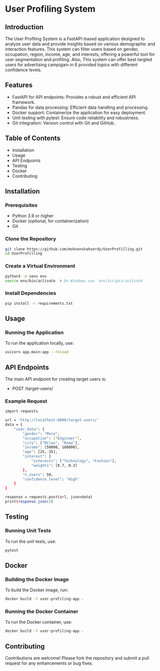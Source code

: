 # User Profiling System

## Introduction
The User Profiling System is a FastAPI-based application designed to analyze user data and provide insights based on various demographic and interaction features. This system can filter users based on gender, occupation, region, income, age, and interests, offering a powerful tool for user segmentation and profiling. Also, This system can offer best targted users for advertising campigain in 6 provided topics with different confidence levels.


## Features
- FastAPI for API endpoints: Provides a robust and efficient API framework.
- Pandas for data processing: Efficient data handling and processing.
- Docker support: Containerize the application for easy deployment.
- Unit testing with pytest: Ensure code reliability and robustness.
- Git integration: Version control with Git and GitHub.

## Table of Contents
- Installation
- Usage
- API Endpoints
- Testing
- Docker
- Contributing


## Installation
### Prerequisites
- Python 3.9 or higher
- Docker (optional, for containerization)
- Git

### Clone the Repository
```bash
git clone https://github.com/mohsenshahverdy/UserProfilling.git
cd UserProfilling
```

### Create a Virtual Environment
```bash
python3 -m venv env
source env/bin/activate  # On Windows use `env\Scripts\activate`
```

### Install Dependencies
```bash
pip install -r requirements.txt
```

## Usage
### Running the Application
To run the application locally, use:
```bash
uvicorn app.main:app --reload
```

## API Endpoints
The main API endpoint for creating target users is:

- POST /target-users/

### Example Request

```bash
import requests

url = 'http://localhost:8000/target-users/'
data = {
    "user_data": {
        "gender": "Male",
        "occupation": ["Engineer"],
        "city": ["Milan", "Roma"],
        "income": [50000, 100000],
        "age": [25, 35],
        "interest": {
            "interests": ["Technology", "Fashion"],
            "weights": [0.7, 0.3]
        },
        "n_users": 50,
        "confidence_level": "High"
    }
}

response = requests.post(url, json=data)
print(response.json())
```

## Testing
### Running Unit Tests
To run the unit tests, use:

```bash
pytest
```

## Docker
### Building the Docker Image
To build the Docker image, run:
```bash
docker build -t user-profiling-app .
```

### Running the Docker Container
To run the Docker container, use:
```bash
docker build -t user-profiling-app .
```

## Contributing
Contributions are welcome! Please fork the repository and submit a pull request for any enhancements or bug fixes.
